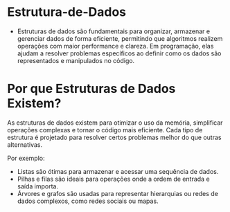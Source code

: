 
# Estrutura-de-Dados

- Estruturas de dados são fundamentais para organizar, armazenar e gerenciar dados de forma eficiente, permitindo que algoritmos realizem operações com maior performance e clareza. Em programação, elas ajudam a resolver problemas específicos ao definir como os dados são representados e manipulados no código.

# Por que Estruturas de Dados Existem?
As estruturas de dados existem para otimizar o uso da memória, simplificar operações complexas e tornar o código mais eficiente. Cada tipo de estrutura é projetado para resolver certos problemas melhor do que outras alternativas. 

Por exemplo:

 - Listas são ótimas para armazenar e acessar uma sequência de dados.
 - Pilhas e filas são ideais para operações onde a ordem de entrada e saída importa.
 - Árvores e grafos são usadas para representar hierarquias ou redes de dados complexos, como redes sociais ou mapas.
